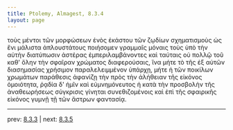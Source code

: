 ```yaml
---
title: Ptolemy, Almagest, 8.3.4
layout: page
---
```


τοὺς μέντοι τῶν μορφώσεων ἑνὸς ἑκάστου τῶν ζῳδίων σχηματισμοὺς ὡς ἔνι μάλιστα ἁπλουστάτους ποιήσομεν γραμμαῖς μόναις τοὺς ὑπὸ τὴν αὐτὴν διατύπωσιν ἀστέρας ἐμπεριλαμβάνοντες καὶ ταύταις οὐ πολλῷ τοῦ καθ' ὅλην τὴν σφαῖραν χρώματος διαφερούσαις, ἵνα μήτε τὸ τῆς ἐξ αὐτῶν διασημασίας χρήσιμον παραλελειμμένον ὑπάρχῃ, μήτε ἡ τῶν ποικίλων χρωμάτων παράθεσις ἀφανίζῃ τὴν πρὸς τὴν ἀλήθειαν τῆς εἰκόνος ὁμοιότητα, ῥᾳδία δ' ἡμῖν καὶ εὐμνημόνευτος ἡ κατὰ τὴν προσβολὴν τῆς ἀναθεωρήσεως σύγκρισις γίνηται συνεθιζομένοις καὶ ἐπὶ τῆς σφαιρικῆς εἰκόνος γυμνῇ τῇ τῶν ἄστρων φαντασίᾳ. 

---

prev: [8.3.3](../8.3.3/) | next: [8.3.5](../8.3.5/)

